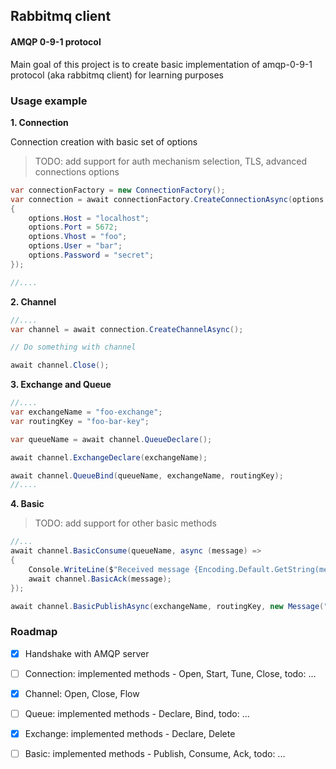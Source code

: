 ## Rabbitmq client
#### AMQP 0-9-1 protocol

Main goal of this project is to create basic implementation of amqp-0-9-1 protocol (aka rabbitmq client) for learning
purposes

### Usage example
**1. Connection**

Connection creation with basic set of options 
> TODO: add support for auth mechanism selection, TLS, advanced connections options
```c#
var connectionFactory = new ConnectionFactory();
var connection = await connectionFactory.CreateConnectionAsync(options =>
{
    options.Host = "localhost";
    options.Port = 5672;
    options.Vhost = "foo";
    options.User = "bar";
    options.Password = "secret";
});

//....
```
**2. Channel**
```c#
//....
var channel = await connection.CreateChannelAsync();

// Do something with channel

await channel.Close();
```
**3. Exchange and Queue**
```c#
//....
var exchangeName = "foo-exchange";
var routingKey = "foo-bar-key";

var queueName = await channel.QueueDeclare();

await channel.ExchangeDeclare(exchangeName);

await channel.QueueBind(queueName, exchangeName, routingKey);
//....
```
**4. Basic**
> TODO: add support for other basic methods
```c#
//...
await channel.BasicConsume(queueName, async (message) =>
{
    Console.WriteLine($"Received message {Encoding.Default.GetString(message.Payload.Content)}");
    await channel.BasicAck(message);
});

await channel.BasicPublishAsync(exchangeName, routingKey, new Message("Hello from app!"u8.ToArray()));
```

### Roadmap

- [x] Handshake with AMQP server
- [ ] Connection: implemented methods - Open, Start, Tune, Close, todo: ...
- [x] Channel: Open, Close, Flow
- [ ] Queue: implemented methods - Declare, Bind, todo: ...
- [x] Exchange: implemented methods - Declare, Delete
- [ ] Basic: implemented methods - Publish, Consume, Ack, todo: ...

